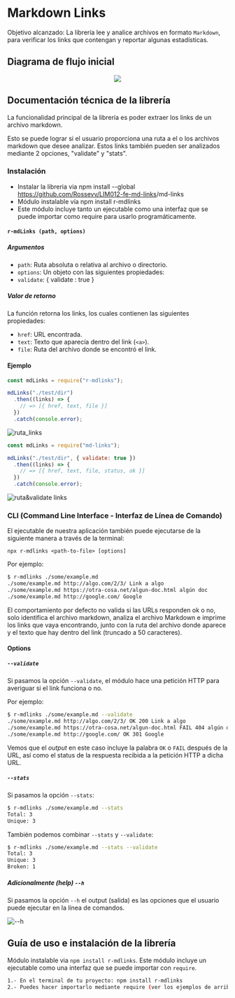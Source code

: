 
# Markdown Links
Objetivo alcanzado: La librería lee y analice archivos en formato `Markdown`, para verificar los links que contengan y reportar
algunas estadísticas.

## Diagrama de flujo inicial

<p align="center">
  <img src="https://storage.googleapis.com/md-links/flowchart.png">
</p>

## Documentación técnica de la librería

La funcionalidad principal de la librería es poder extraer los links de un archivo markdown.

Esto se puede lograr si el usuario proporciona una ruta a el o los archivos markdown que desee analizar. Estos links también pueden ser analizados mediante 2 opciones, "validate" y "stats".

### Instalación 

 - Instalar la libreria via npm install --global <https://github.com/Rossevv/LIM012-fe-md-links>/md-links
 - Módulo instalable vía npm install r-mdlinks
 - Este módulo incluye tanto un ejecutable como una interfaz que se puede importar como require para usarlo programáticamente.

#### `r-mdLinks (path, options)`

##### Argumentos

- `path`: Ruta absoluta o relativa al archivo o directorio.
- `options`: Un objeto con las siguientes propiedades:
- `validate`: { validate : true }

##### Valor de retorno

La función retorna los links, los cuales contienen las siguientes propiedades:

- `href`: URL encontrada.
- `text`: Texto que aparecía dentro del link (`<a>`).
- `file`: Ruta del archivo donde se encontró el link.

<!-- [![Watch the video](https://storage.googleapis.com/md-links/video11.png)](https://youtu.be/kNADJomsQ3o) -->

#### Ejemplo

```js
const mdLinks = require("r-mdlinks");

mdLinks("./test/dir")
  .then((links) => {
    // => [{ href, text, file }]
  })
  .catch(console.error);
```

![ruta_links](https://user-images.githubusercontent.com/55680887/81956746-4b2a7a80-95d1-11ea-91b1-1801d7f2f1cf.png)

```js
const mdLinks = require("md-links");

mdLinks("./test/dir", { validate: true })
  .then((links) => {
    // => [{ href, text, file, status, ok }]
  })
  .catch(console.error);
```

![ruta&validate links](https://user-images.githubusercontent.com/55680887/81956839-68f7df80-95d1-11ea-8ff2-cecfc3eb3173.png)


### CLI (Command Line Interface - Interfaz de Línea de Comando)

El ejecutable de nuestra aplicación también puede ejecutarse de la siguiente
manera a través de la terminal:

`npx r-mdlinks <path-to-file> [options]`

Por ejemplo:

```sh
$ r-mdlinks ./some/example.md
./some/example.md http://algo.com/2/3/ Link a algo
./some/example.md https://otra-cosa.net/algun-doc.html algún doc
./some/example.md http://google.com/ Google
```

El comportamiento por defecto no valida si las URLs responden ok o no,
solo identifica el archivo markdown, analiza el archivo Markdown e imprime los links que vaya
encontrando, junto con la ruta del archivo donde aparece y el texto
que hay dentro del link (truncado a 50 caracteres).

#### Options

##### `--validate`

Si pasamos la opción `--validate`, el módulo hace una petición HTTP para
averiguar si el link funciona o no.

Por ejemplo:

```sh
$ r-mdlinks ./some/example.md --validate
./some/example.md http://algo.com/2/3/ OK 200 Link a algo
./some/example.md https://otra-cosa.net/algun-doc.html FAIL 404 algún doc
./some/example.md http://google.com/ OK 301 Google
```

Vemos que el _output_ en este caso incluye la palabra `OK` o `FAIL` después de
la URL, así como el status de la respuesta recibida a la petición HTTP a dicha
URL.

##### `--stats`

Si pasamos la opción `--stats`:

```sh
$ r-mdlinks ./some/example.md --stats
Total: 3
Unique: 3
```

También podemos combinar `--stats` y `--validate`:

```sh
$ r-mdlinks ./some/example.md --stats --validate
Total: 3
Unique: 3
Broken: 1
```
##### Adicionalmente (help) `--h`

Si pasamos la opción `--h` el output (salida) es las opciones que el usuario puede ejecutar en la línea de comandos.

![--h](https://user-images.githubusercontent.com/55680887/81957416-2551a580-95d2-11ea-8df3-7b03158dede1.png)


## Guía de uso e instalación de la librería

Módulo instalable via `npm install r-mdlinks`. Este módulo incluye un ejecutable como una interfaz que se puede importar con `require`.

```sh
1.- En el terminal de tu proyecto: npm install r-mdlinks
2.- Puedes hacer importarlo mediante require (ver los ejemplos de arriba para más detalle)
```
